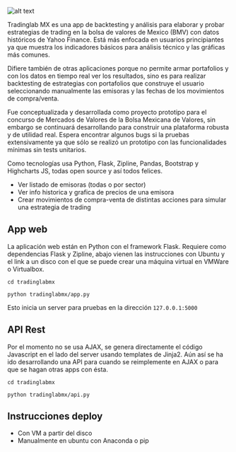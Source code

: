 ![alt text](https://rawgit.com/mandroslabs/tradinglabmx/master/tradinglabmx/static/img/logo.png "Tradinglab MX")

Tradinglab MX es una app de backtesting y análisis para elaborar y probar estrategias de trading en la bolsa de valores de Mexico (BMV) con datos históricos de Yahoo Finance. Está más enfocada en usuarios principiantes ya que muestra los indicadores básicos para análisis técnico y las gráficas más comunes.

Difiere también de otras aplicaciones porque no permite armar portafolios y con los datos en tiempo real ver los resultados, sino es para realizar backtesting de estrategias con portafolios que construye el usuario seleccionando manualmente las emisoras y las fechas de los movimientos de compra/venta.

Fue conceptualizada y desarrollada como proyecto prototipo para el concurso de Mercados de Valores de la Bolsa Mexicana de Valores, sin embargo se continuará desarrollando para construir una plataforma robusta y de utilidad real. Espera encontrar algunos bugs si la pruebas extensivamente ya que sólo se realizó un prototipo con las funcionalidades mínimas sin tests unitarios.

Como tecnologías usa Python, Flask, Zipline, Pandas, Bootstrap y Highcharts JS, todas open source y así todos felices. 

- Ver listado de emisoras (todas o por sector)
- Ver info historica y grafica de precios de una emisora
- Crear movimientos de compra-venta de distintas acciones para simular una estrategia de trading

## App web

La aplicación web están en Python con el framework Flask. Requiere como dependencias Flask y Zipline, abajo vienen las instrucciones con Ubuntu y el link a un disco con el que se puede crear una máquina virtual en VMWare o Virtualbox.

```cd tradinglabmx```

```python tradinglabmx/app.py```

Esto inicia un server para pruebas en la dirección ```127.0.0.1:5000```

## API Rest

Por el momento no se usa AJAX, se genera directamente el código Javascript en el lado del server usando templates de Jinja2. Aún así se ha ido desarrollando una API para cuando se reimplemente en AJAX o para que se hagan otras apps con ésta.

```cd tradinglabmx```

```python tradinglabmx/api.py```

## Instrucciones deploy

- Con VM a partir del disco
- Manualmente en ubuntu con Anaconda o pip
